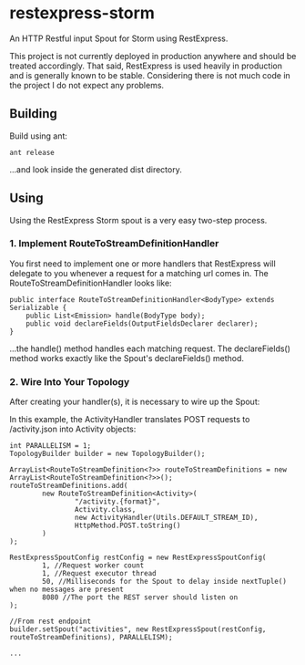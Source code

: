 restexpress-storm
=================

An HTTP Restful input Spout for Storm using RestExpress.

This project is not currently deployed in production anywhere and should be treated accordingly.  That said, RestExpress is used heavily in production and is generally known to be stable.  Considering there is not much code in the project I do not expect any problems.

## Building

Build using ant:

    ant release

...and look inside the generated dist directory.

## Using

Using the RestExpress Storm spout is a very easy two-step process.

### 1. Implement RouteToStreamDefinitionHandler

You first need to implement one or more handlers that RestExpress will delegate to you whenever a request for a matching url comes in.  The RouteToStreamDefinitionHandler looks like:

    public interface RouteToStreamDefinitionHandler<BodyType> extends Serializable {
        public List<Emission> handle(BodyType body);
        public void declareFields(OutputFieldsDeclarer declarer);
    }

...the handle() method handles each matching request.  The declareFields() method works exactly like the Spout's declareFields() method.

### 2. Wire Into Your Topology

After creating your handler(s), it is necessary to wire up the Spout:

In this example, the ActivityHandler translates POST requests to /activity.json into Activity objects:

    int PARALLELISM = 1;
    TopologyBuilder builder = new TopologyBuilder();
            
    ArrayList<RouteToStreamDefinition<?>> routeToStreamDefinitions = new ArrayList<RouteToStreamDefinition<?>>();
    routeToStreamDefinitions.add(
            new RouteToStreamDefinition<Activity>(
                    "/activity.{format}",
                    Activity.class,
                    new ActivityHandler(Utils.DEFAULT_STREAM_ID),
                    HttpMethod.POST.toString()
            )
    );
    
    RestExpressSpoutConfig restConfig = new RestExpressSpoutConfig(
            1, //Request worker count
            1, //Request executor thread
            50, //Milliseconds for the Spout to delay inside nextTuple() when no messages are present
            8080 //The port the REST server should listen on
    );
    
    //From rest endpoint
    builder.setSpout("activities", new RestExpressSpout(restConfig, routeToStreamDefinitions), PARALLELISM);

    ...